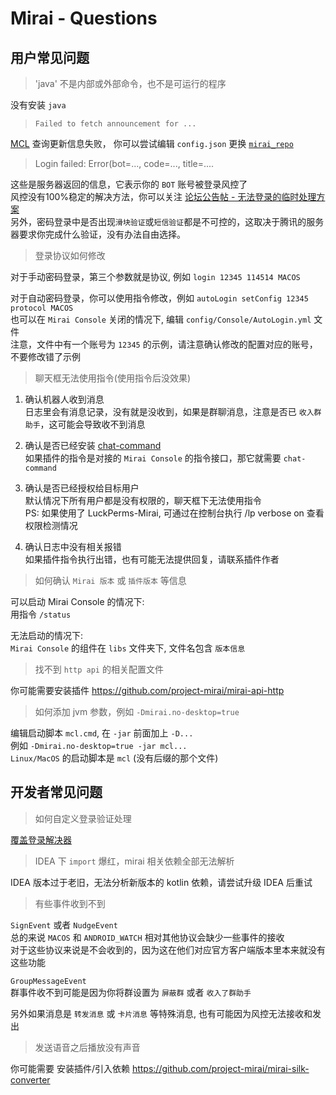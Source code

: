 # Mirai - Questions

## 用户常见问题

> 'java' 不是内部或外部命令，也不是可运行的程序

没有安装 `java`

> `Failed to fetch announcement for ...`

[MCL](https://github.com/iTXTech/mirai-console-loader) 查询更新信息失败，
你可以尝试编辑 `config.json` 
更换 [`mirai_repo`](https://github.com/project-mirai/mirai-repo-mirror#%E4%BB%93%E5%BA%93%E9%95%9C%E5%83%8F)

> Login failed: Error(bot=..., code=..., title=....

这些是服务器返回的信息，它表示你的 `BOT` 账号被登录风控了  
风控没有100%稳定的解决方法，你可以关注 [论坛公告帖 - 无法登录的临时处理方案](https://mirai.mamoe.net/topic/223)  
另外，密码登录中是否出现`滑块验证`或`短信验证`都是不可控的，这取决于腾讯的服务器要求你完成什么验证，没有办法自由选择。

> 登录协议如何修改

对于手动密码登录，第三个参数就是协议, 例如 `login 12345 114514 MACOS`  

对于自动密码登录，你可以使用指令修改，例如 `autoLogin setConfig 12345 protocol MACOS`  
也可以在 `Mirai Console` 关闭的情况下, 编辑 `config/Console/AutoLogin.yml` 文件  
注意，文件中有一个账号为 `12345` 的示例，请注意确认修改的配置对应的账号，不要修改错了示例

> 聊天框无法使用指令(使用指令后没效果)

1. 确认机器人收到消息  
   日志里会有消息记录，没有就是没收到，如果是群聊消息，注意是否已 `收入群助手`，这可能会导致收不到消息

2. 确认是否已经安装 [chat-command](https://github.com/project-mirai/chat-command/releases/latest)  
   如果插件的指令是对接的 `Mirai Console` 的指令接口，那它就需要 `chat-command`

3. 确认是否已经授权给目标用户  
   默认情况下所有用户都是没有权限的，聊天框下无法使用指令  
   PS: 如果使用了 LuckPerms-Mirai, 可通过在控制台执行 /lp verbose on 查看权限检测情况

4. 确认日志中没有相关报错  
   如果插件指令执行出错，也有可能无法提供回复，请联系插件作者

> 如何确认 `Mirai 版本` 或 `插件版本` 等信息

可以启动 Mirai Console 的情况下:  
用指令 `/status`  

无法启动的情况下:  
`Mirai Console` 的组件在 `libs` 文件夹下, 文件名包含 `版本信息`  

> 找不到 `http api` 的相关配置文件

你可能需要安装插件 https://github.com/project-mirai/mirai-api-http

> 如何添加 jvm 参数，例如 `-Dmirai.no-desktop=true`

编辑启动脚本 `mcl.cmd`, 在 `-jar` 前面加上 `-D...`  
例如 `-Dmirai.no-desktop=true -jar mcl...`  
`Linux/MacOS` 的启动脚本是 `mcl` (没有后缀的那个文件)

## 开发者常见问题

> 如何自定义登录验证处理

[覆盖登录解决器](https://github.com/mamoe/mirai/blob/dev/docs/Bots.md#%E8%A6%86%E7%9B%96%E7%99%BB%E5%BD%95%E8%A7%A3%E5%86%B3%E5%99%A8)

> IDEA 下 `import` 爆红，mirai 相关依赖全部无法解析

IDEA 版本过于老旧，无法分析新版本的 kotlin 依赖，请尝试升级 IDEA 后重试

> 有些事件收到不到

`SignEvent` 或者 `NudgeEvent`  
总的来说 `MACOS` 和 `ANDROID_WATCH` 相对其他协议会缺少一些事件的接收  
对于这些协议来说是不会收到的，因为这在他们对应官方客户端版本里本来就没有这些功能

`GroupMessageEvent`  
群事件收不到可能是因为你将群设置为 `屏蔽群` 或者 `收入了群助手`

另外如果消息是 `转发消息` 或 `卡片消息` 等特殊消息, 也有可能因为风控无法接收和发出

> 发送语音之后播放没有声音

你可能需要 安装插件/引入依赖 https://github.com/project-mirai/mirai-silk-converter
